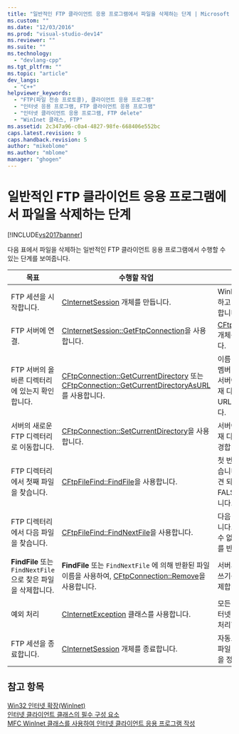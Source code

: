 ```yaml
---
title: "일반적인 FTP 클라이언트 응용 프로그램에서 파일을 삭제하는 단계 | Microsoft Docs"
ms.custom: ""
ms.date: "12/03/2016"
ms.prod: "visual-studio-dev14"
ms.reviewer: ""
ms.suite: ""
ms.technology: 
  - "devlang-cpp"
ms.tgt_pltfrm: ""
ms.topic: "article"
dev_langs: 
  - "C++"
helpviewer_keywords: 
  - "FTP(파일 전송 프로토콜), 클라이언트 응용 프로그램"
  - "인터넷 응용 프로그램, FTP 클라이언트 응용 프로그램"
  - "인터넷 클라이언트 응용 프로그램, FTP delete"
  - "WinInet 클래스, FTP"
ms.assetid: 2c347a96-c0a4-4827-98fe-668406e552bc
caps.latest.revision: 9
caps.handback.revision: 5
author: "mikeblome"
ms.author: "mblome"
manager: "ghogen"
---
```

# 일반적인 FTP 클라이언트 응용 프로그램에서 파일을 삭제하는 단계
[!INCLUDE[vs2017banner](../assembler/inline/includes/vs2017banner.md)]

다음 표에서 파일을 삭제하는 일반적인 FTP 클라이언트 응용 프로그램에서 수행할 수 있는 단계를 보여줍니다.  
  
|목표|수행할 작업|효과|  
|--------|------------|--------|  
|FTP 세션을 시작합니다.|[CInternetSession](../mfc/reference/cinternetsession-class.md) 개체를 만듭니다.|WinInet을 초기화하고 서버에 연결합니다.|  
|FTP 서버에 연결.|[CInternetSession::GetFtpConnection](../Topic/CInternetSession::GetFtpConnection.md)을 사용합니다.|[CFtpConnection](../mfc/reference/cftpconnection-class.md) 개체를 반환합니다.|  
|FTP 서버의 올바른 디렉터리에 있는지 확인합니다.|[CFtpConnection::GetCurrentDirectory](../Topic/CFtpConnection::GetCurrentDirectory.md) 또는  [CFtpConnection::GetCurrentDirectoryAsURL](../Topic/CFtpConnection::GetCurrentDirectoryAsURL.md)를 사용합니다.|이름 또는 선택한 멤버 함수에 따라 서버에 연결할 현재 디렉터리의 URL을 반환합니다.|  
|서버의 새로운 FTP 디렉터리로 이동합니다.|[CFtpConnection::SetCurrentDirectory](../Topic/CFtpConnection::SetCurrentDirectory.md)을 사용합니다.|서버에 연결할 현재 디렉터리를 변경합니다.|  
|FTP 디렉터리에서 첫째 파일을 찾습니다.|[CFtpFileFind::FindFile](../Topic/CFtpFileFind::FindFile.md)을 사용합니다.|첫 번째 파일을 찾습니다.  파일이 발견 되지 않으면 FALSE를 반환합니다.|  
|FTP 디렉터리에서 다음 파일을 찾습니다.|[CFtpFileFind::FindNextFile](../Topic/CFtpFileFind::FindNextFile.md)을 사용합니다.|다음 파일을 찾습니다.  파일을 찾을 수 없으면 FALSE를 반환합니다.|  
|**FindFile** 또는  `FindNextFile` 으로 찾은 파일을 삭제합니다.|**FindFile** 또는  `FindNextFile` 에 의해 반환된 파일 이름을 사용하여, [CFtpConnection::Remove](../Topic/CFtpConnection::Remove.md)을 사용합니다.|서버의 읽기 또는 쓰기용 파일을 삭제합니다.|  
|예외 처리|[CInternetException](../mfc/reference/cinternetexception-class.md) 클래스를 사용합니다.|모든 일반적인 인터넷 예외 형식을 처리합니다.|  
|FTP 세션을 종료합니다.|[CInternetSession](../mfc/reference/cinternetsession-class.md) 개체를 종료합니다.|자동으로 열려있는 파일 핸들 및 연결을 정리합니다.|  
  
## 참고 항목  
 [Win32 인터넷 확장\(WinInet\)](../mfc/win32-internet-extensions-wininet.md)   
 [인터넷 클라이언트 클래스의 필수 구성 요소](../mfc/prerequisites-for-internet-client-classes.md)   
 [MFC WinInet 클래스를 사용하여 인터넷 클라이언트 응용 프로그램 작성](../mfc/writing-an-internet-client-application-using-mfc-wininet-classes.md)